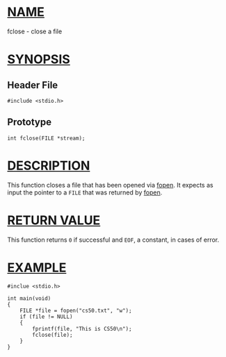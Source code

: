 # [NAME](#name)

fclose - close a file

# [SYNOPSIS](#synopsis)

## Header File

    #include <stdio.h>

## Prototype

    int fclose(FILE *stream);

# [DESCRIPTION](#description)

This function closes a file that has been opened via [fopen](fopen). It expects as input the pointer to a `FILE` that was returned by [fopen](fopen).

# [RETURN VALUE](#return-value)

This function returns `0` if successful and `EOF`, a constant, in cases of error.

# [EXAMPLE](#example)

    #inclue <stdio.h>

    int main(void)
    {
        FILE *file = fopen("cs50.txt", "w");
        if (file != NULL)
        {
            fprintf(file, "This is CS50\n");
            fclose(file);
        }
    }
